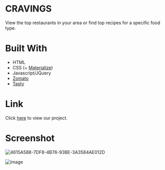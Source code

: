 # CRAVINGS

View the top restaurants in your area or find top recipes for a specific food type.

# Built With

- HTML
- CSS (+ [Materialize](https://materializecss.com/))
- Javascript/JQuery
- [Zomato](https://developers.zomato.com/api#headline1)
- [Tasty](https://rapidapi.com/apidojo/api/tasty)

# Link

Click [here](https://daniwhitlock.github.io/Cravings/) to view our project.

# Screenshot

![4615A588-7DF8-4B76-93BE-3A3584AE012D](https://user-images.githubusercontent.com/72775548/104136516-f273d300-5353-11eb-8ecb-f264595aa313.jpeg)

![image](https://user-images.githubusercontent.com/72768805/104146838-5cf33600-5389-11eb-8b2f-cad18aace33e.png) 
